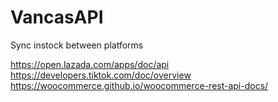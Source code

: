 # VancasAPI
 Sync instock between platforms

https://open.lazada.com/apps/doc/api
https://developers.tiktok.com/doc/overview
https://woocommerce.github.io/woocommerce-rest-api-docs/
